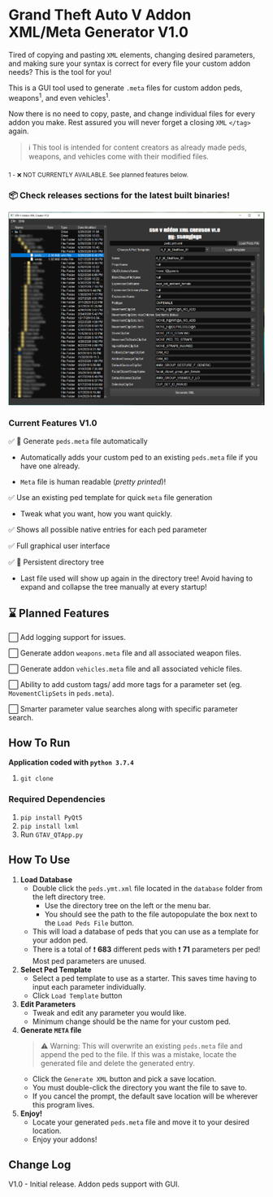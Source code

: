 # Grand Theft Auto V Addon XML/Meta Generator V1.0

Tired of copying and pasting `XML` elements, changing desired parameters, and making sure your syntax is correct for every file your custom addon needs? This is the tool for you!

This is a GUI tool used to generate `.meta` files for custom addon peds, weapons<sup>1</sup>, and even vehicles<sup>1</sup>.

Now there is no need to copy, paste, and change individual files for every addon you make. Rest assured you will never forget a closing `XML` `</tag>` again.

>:information_source: This tool is intended for content creators as already made peds, weapons, and vehicles come with their modified files.

<sub>1 - :x: NOT CURRENTLY AVAILABLE. See planned features below.</sub>

### :package: Check releases sections for the latest built binaries!

![app_ss](readme_imgs/XML_CreatorV1_edit.PNG)

### Current Features V1.0

:white_check_mark: :memo: Generate `peds.meta` file automatically

  - Automatically adds your custom ped to an existing `peds.meta` file if you have one already.

  - `Meta` file is human readable (*pretty printed*)!

:white_check_mark: Use an existing ped template for quick `meta` file generation

  - Tweak what you want, how you want quickly.

:white_check_mark: Shows all possible native entries for each ped parameter
 
:white_check_mark: Full graphical user interface

:white_check_mark:  :pushpin: Persistent directory tree

  - Last file used will show up again in the directory tree! Avoid having to expand and collapse the tree manually at every startup!
  
## :hourglass: Planned Features

:white_large_square: Add logging support for issues.

:white_large_square: Generate addon `weapons.meta` file and all associated weapon files.

:white_large_square: Generate addon `vehicles.meta` file and all associated vehicle files.

:white_large_square: Ability to add custom tags/ add more tags for a parameter set (eg. `MovementClipSets` in `peds.meta`).

:white_large_square: Smarter parameter value searches along with specific parameter search.

## How To Run

**Application coded with `python 3.7.4`**

1. ```git clone```

### Required Dependencies

1. ```pip install PyQt5```
2. ```pip install lxml```
3. Run `GTAV_QTApp.py`

## How To Use

1. **Load Database**
   - Double click the `peds.ymt.xml` file located in the `database` folder from the left directory tree. 
     - Use the directory tree on the left or the menu bar.
     - You should see the path to the file autopopulate the box next to the `Load Peds File` button.
   - This will load a database of peds that you can use as a template for your addon ped.
   - There is a total of  :heavy_exclamation_mark: **683** different peds with :heavy_exclamation_mark:  **71** parameters per ped! Most ped parameters are unused.
2. **Select Ped Template**
   - Select a ped template to use as a starter. This saves time having to input each parameter individually.
   - Click `Load Template` button
3. **Edit Parameters**
   - Tweak and edit any parameter you would like.
   - Minimum change should be the name for your custom ped.
4. **Generate `META` file**
    >:warning: Warning: This will overwrite an existing `peds.meta` file and append the ped to the file. If this was a mistake, locate the generated file and delete the generated entry.
   - Click the `Generate XML` button and pick a save location.
   - You must double-click the directory you want the file to save to.
   - If you cancel the prompt, the default save location will be wherever this program lives.
5. **Enjoy!**
   - Locate your generated `peds.meta` file and move it to your desired location.
   - Enjoy your addons!

## Change Log

V1.0 - Initial release. Addon peds support with GUI.
